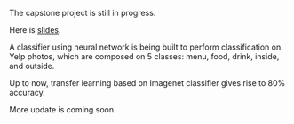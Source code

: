The capstone project is still in progress. 

Here is [slides](./Capstone_Project_slides.pdf).

A classifier using neural network is being built to perform classification on Yelp photos, 
which are composed on 5 classes: menu, food, drink, inside, and outside.

Up to now, transfer learning based on Imagenet classifier gives rise to 80% accuracy. 

More update is coming soon.
